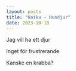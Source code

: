 ```yaml
---
layout: posts
title: "Haiku - Husdjur"
date: 2023-10-10
---
```


Jag vill ha ett djur

Inget för frustrerande

Kanske en krabba?

